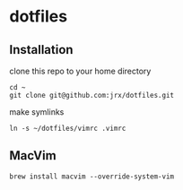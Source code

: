 # dotfiles

## Installation


clone this repo to your home directory

```
cd ~
git clone git@github.com:jrx/dotfiles.git
```

make symlinks

```
ln -s ~/dotfiles/vimrc .vimrc
```


## MacVim

```
brew install macvim --override-system-vim
```

